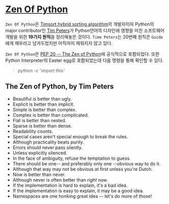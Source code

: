 # [Zen Of Python](https://en.wikipedia.org/wiki/Zen_of_Python)

`Zen Of Python`은 [Timsort hybrid sorting algorithm](https://en.wikipedia.org/wiki/Timsort)의 개발자이자 Python의 major contributor인 [Tim Peters](https://en.wikipedia.org/wiki/Tim_Peters_(software_engineer))가 Python언어의 디자인에 영향을 미친 소프트웨어 개발을 위한 **19가지 원칙**을 정리해놓은 것이다. `Time Peters`는 20번째 원칙은 `Guido`에게 채우라고 남겨두었지만 아직까지 채워지지 않고 있다.  

`Zen Of Python`은 [PEP 20 -- The Zen of Python](https://www.python.org/dev/peps/pep-0020/)에 공식적으로 포함되었다. 또한 Python Interpreter의 Easter egg로 포함되었는데 다음 명령을 통해 확인할 수 있다. 

>python -c 'import this'

## The Zen of Python, by Tim Peters

* Beautiful is better than ugly.
* Explicit is better than implicit.
* Simple is better than complex.
* Complex is better than complicated.
* Flat is better than nested.
* Sparse is better than dense.
* Readability counts.
* Special cases aren't special enough to break the rules.
* Although practicality beats purity.
* Errors should never pass silently.
* Unless explicitly silenced.
* In the face of ambiguity, refuse the temptation to guess.
* There should be one-- and preferably only one --obvious way to do it.
* Although that way may not be obvious at first unless you're Dutch.
* Now is better than never.
* Although never is often better than *right* now.
* If the implementation is hard to explain, it's a bad idea.
* If the implementation is easy to explain, it may be a good idea.
* Namespaces are one honking great idea -- let's do more of those!